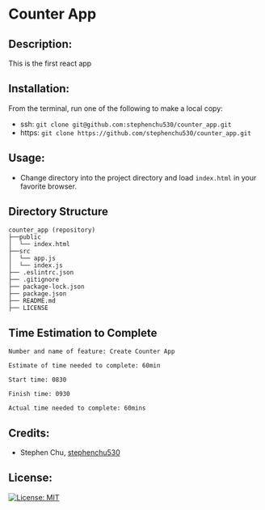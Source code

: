 # Counter App

## Description:
This is the first react app

## Installation:
From the terminal, run one of the following to make a local copy:
* ssh: `git clone git@github.com:stephenchu530/counter_app.git`
* https: `git clone https://github.com/stephenchu530/counter_app.git`

## Usage:
* Change directory into the project directory and load `index.html` in your favorite browser.

## Directory Structure
```
counter_app (repository)
├──public
│  └── index.html
├──src
│  └── app.js
│  └── index.js
├── .eslintrc.json
├── .gitignore
├── package-lock.json
├── package.json
├── README.md
├── LICENSE
```

## Time Estimation to Complete
```
Number and name of feature: Create Counter App

Estimate of time needed to complete: 60min

Start time: 0830

Finish time: 0930

Actual time needed to complete: 60mins
```

## Credits:
* Stephen Chu, [stephenchu530](https://github.com/stephenchu530)

## License:
[![License: MIT](https://img.shields.io/badge/License-MIT-yellow.svg)](https://github.com/stephenchu530/counter_app/blob/master/LICENSE)

